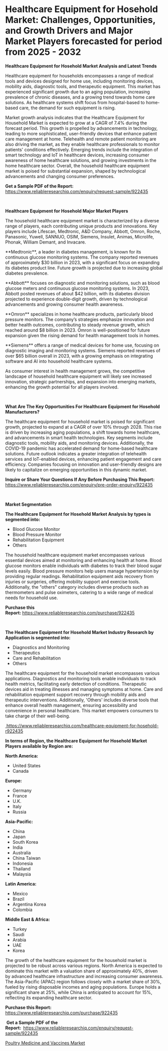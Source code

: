 <p><h1>Healthcare Equipment for Hosehold Market: Challenges, Opportunities, and Growth Drivers and Major Market Players forecasted for period from 2025 - 2032</h1></p><p><strong>Healthcare Equipment for Hosehold Market Analysis and Latest Trends</strong></p>
<p><p>Healthcare equipment for households encompasses a range of medical tools and devices designed for home use, including monitoring devices, mobility aids, diagnostic tools, and therapeutic equipment. This market has experienced significant growth due to an aging population, increasing prevalence of chronic diseases, and a growing trend towards home care solutions. As healthcare systems shift focus from hospital-based to home-based care, the demand for such equipment is rising.</p><p>Market growth analysis indicates that the Healthcare Equipment for Household Market is expected to grow at a CAGR of 7.4% during the forecast period. This growth is propelled by advancements in technology, leading to more sophisticated, user-friendly devices that enhance patient care management at home. Telehealth and remote patient monitoring are also driving the market, as they enable healthcare professionals to monitor patients' conditions effectively. Emerging trends include the integration of smart technology and IoT in healthcare devices, increasing consumer awareness of home healthcare solutions, and growing investments in the home healthcare sector. Overall, the household healthcare equipment market is poised for substantial expansion, shaped by technological advancements and changing consumer preferences.</p></p>
<p><strong>Get a Sample PDF of the Report:&nbsp;</strong> <a href="https://www.reliableresearchiq.com/enquiry/request-sample/922435?utm_campaign=3279&utm_medium=2&utm_source=Github&utm_content=ia&utm_term=07032025&utm_id=healthcare-equipment-for-hosehold">https://www.reliableresearchiq.com/enquiry/request-sample/922435</a></p>
<p>&nbsp;</p>
<p><strong>Healthcare Equipment for Hosehold Major Market Players</strong></p>
<p><p>The household healthcare equipment market is characterized by a diverse range of players, each contributing unique products and innovations. Key players include Lifescan, Medtronic, A&D Company, Abbott, Omron, Roche, Panasonic, Yuwell, SANNUO, OSIM, Siemens, Insulet, Animas, Microlife, Phonak, William Demant, and Invacare.</p><p>**Medtronic**, a leader in diabetes management, is known for its continuous glucose monitoring systems. The company reported revenues of approximately $30 billion in 2023, with a significant focus on expanding its diabetes product line. Future growth is projected due to increasing global diabetes prevalence.</p><p>**Abbott** focuses on diagnostic and monitoring solutions, such as blood glucose meters and continuous glucose monitoring systems. In 2023, Abbott posted revenues of about $42 billion, with its diabetes division projected to experience double-digit growth, driven by technological advancements and growing consumer health awareness.</p><p>**Omron** specializes in home healthcare products, particularly blood pressure monitors. The company’s strategies emphasize innovation and better health outcomes, contributing to steady revenue growth, which reached around $8 billion in 2023. Omron is well-positioned for future expansion given the rising demand for health management tools in homes.</p><p>**Siemens** offers a range of medical devices for home use, focusing on diagnostic imaging and monitoring systems. Siemens reported revenues of over $65 billion overall in 2023, with a growing emphasis on integrating software and AI into household healthcare systems.</p><p>As consumer interest in health management grows, the competitive landscape of household healthcare equipment will likely see increased innovation, strategic partnerships, and expansion into emerging markets, enhancing the growth potential for all players involved.</p></p>
<p>&nbsp;</p>
<p><strong>What Are The Key Opportunities For Healthcare Equipment for Hosehold Manufacturers?</strong></p>
<p><p>The healthcare equipment for household market is poised for significant growth, projected to expand at a CAGR of over 10% through 2028. This rise is driven by increasing aging populations, a shift towards home healthcare, and advancements in smart health technologies. Key segments include diagnostic tools, mobility aids, and monitoring devices. Additionally, the COVID-19 pandemic has accelerated demand for home-based healthcare solutions. Future outlook indicates a greater integration of telehealth services and IoT-enabled devices, enhancing patient engagement and care efficiency. Companies focusing on innovation and user-friendly designs are likely to capitalize on emerging opportunities in this dynamic market.</p></p>
<p><strong>Inquire or Share Your Questions If Any Before Purchasing This Report:</strong> <a href="https://www.reliableresearchiq.com/enquiry/pre-order-enquiry/922435?utm_campaign=3279&utm_medium=2&utm_source=Github&utm_content=ia&utm_term=07032025&utm_id=healthcare-equipment-for-hosehold">https://www.reliableresearchiq.com/enquiry/pre-order-enquiry/922435</a></p>
<p>&nbsp;</p>
<p><strong>Market Segmentation</strong></p>
<p><strong>The Healthcare Equipment for Hosehold Market Analysis by types is segmented into:</strong></p>
<p><ul><li>Blood Glucose Monitor</li><li>Blood Pressure Monitor</li><li>Rehabilitation Equipment</li><li>Others</li></ul></p>
<p><p>The household healthcare equipment market encompasses various essential devices aimed at monitoring and enhancing health at home. Blood glucose monitors enable individuals with diabetes to track their blood sugar levels easily. Blood pressure monitors help users manage hypertension by providing regular readings. Rehabilitation equipment aids recovery from injuries or surgeries, offering mobility support and exercise tools. Additionally, the "others" category includes diverse products such as thermometers and pulse oximeters, catering to a wide range of medical needs for household use.</p></p>
<p><strong>Purchase this Report:&nbsp;</strong><a href="https://www.reliableresearchiq.com/purchase/922435?utm_campaign=3279&utm_medium=2&utm_source=Github&utm_content=ia&utm_term=07032025&utm_id=healthcare-equipment-for-hosehold">https://www.reliableresearchiq.com/purchase/922435</a></p>
<p>&nbsp;</p>
<p><strong>The Healthcare Equipment for Hosehold Market Industry Research by Application is segmented into:</strong></p>
<p><ul><li>Diagnostics and Monitoring</li><li>Therapeutics</li><li>Care and Rehabilitation</li><li>Others</li></ul></p>
<p><p>The healthcare equipment for the household market encompasses various applications. Diagnostics and monitoring tools enable individuals to track health metrics, facilitating early detection of conditions. Therapeutic devices aid in treating illnesses and managing symptoms at home. Care and rehabilitation equipment support recovery through mobility aids and therapeutic interventions. Additionally, 'Others' includes diverse tools that enhance overall health management, ensuring accessibility and convenience in personal healthcare. This market empowers consumers to take charge of their well-being.</p></p>
<p><a href="https://www.reliableresearchiq.com/healthcare-equipment-for-hosehold-r922435?utm_campaign=3279&utm_medium=2&utm_source=Github&utm_content=ia&utm_term=07032025&utm_id=healthcare-equipment-for-hosehold">&nbsp;https://www.reliableresearchiq.com/healthcare-equipment-for-hosehold-r922435</a></p>
<p><strong>In terms of Region, the Healthcare Equipment for Hosehold Market Players available by Region are:</strong></p>
<p>
    <p> <strong> North America: </strong>
        <ul>
            <li>United States</li>
            <li>Canada</li>
        </ul>
        </p> 
    <p> <strong> Europe: </strong>
        <ul>
            <li>Germany</li>
            <li>France</li>
            <li>U.K.</li>
            <li>Italy</li>
            <li>Russia</li>
        </ul>
        </p> 
    <p> <strong> Asia-Pacific: </strong>
        <ul>
            <li>China</li>
            <li>Japan</li>
            <li>South Korea</li>
            <li>India</li>
            <li>Australia</li>
            <li>China Taiwan</li>
            <li>Indonesia</li>
            <li>Thailand</li>
            <li>Malaysia</li>
        </ul>
        </p> 
    <p> <strong> Latin America: </strong>
        <ul>
            <li>Mexico</li>
            <li>Brazil</li>
            <li>Argentina Korea</li>
            <li>Colombia</li>
        </ul>
        </p> 
    <p> <strong> Middle East & Africa: </strong>
        <ul>
            <li>Turkey</li>
            <li>Saudi</li>
            <li>Arabia</li>
            <li>UAE</li>
            <li>Korea</li>
        </ul>
    </p>
    </p>
<p><p>The growth of the healthcare equipment for the household market is projected to be robust across various regions. North America is expected to dominate this market with a valuation share of approximately 40%, driven by advanced healthcare infrastructure and increasing consumer awareness. The Asia-Pacific (APAC) region follows closely with a market share of 30%, fueled by rising disposable incomes and aging populations. Europe holds a significant share at 25%, while China is anticipated to account for 15%, reflecting its expanding healthcare sector.</p></p>
<p><strong>Purchase this Report: </strong><a href="https://www.reliableresearchiq.com/purchase/922435?utm_campaign=3279&utm_medium=2&utm_source=Github&utm_content=ia&utm_term=07032025&utm_id=healthcare-equipment-for-hosehold">https://www.reliableresearchiq.com/purchase/922435</a></p>
<p>&nbsp;<strong>Get a Sample PDF of the Report:&nbsp;&nbsp;</strong><a href="https://www.reliableresearchiq.com/enquiry/request-sample/922435?utm_campaign=3279&utm_medium=2&utm_source=Github&utm_content=ia&utm_term=07032025&utm_id=healthcare-equipment-for-hosehold">https://www.reliableresearchiq.com/enquiry/request-sample/922435</a></p>
<p><strong></strong></p>
<p><p><a href="https://github.com/briandahm87/Market-Research-Report-List-1/blob/main/poultry-medicine-and-vaccines-market.md?utm_campaign=3279&utm_medium=2&utm_source=Github&utm_content=ia&utm_term=07032025&utm_id=healthcare-equipment-for-hosehold">Poultry Medicine and Vaccines Market</a></p></p>